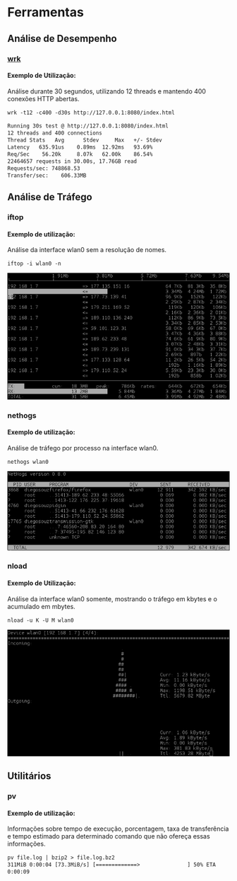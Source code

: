 # Ferramentas

## Análise de Desempenho

### [wrk](https://github.com/wg/wrk)

#### Exemplo de Utilização:

Análise durante 30 segundos, utilizando 12 threads e mantendo 400 conexões HTTP abertas.

```
wrk -t12 -c400 -d30s http://127.0.0.1:8080/index.html
```

```
Running 30s test @ http://127.0.0.1:8080/index.html
12 threads and 400 connections
Thread Stats   Avg      Stdev     Max   +/- Stdev
Latency   635.91us    0.89ms  12.92ms   93.69%
Req/Sec    56.20k     8.07k   62.00k    86.54%
22464657 requests in 30.00s, 17.76GB read
Requests/sec: 748868.53
Transfer/sec:    606.33MB
```

## Análise de Tráfego

### iftop

#### Exemplo de utilização:

Análise da interface wlan0 sem a resolução de nomes.

```
iftop -i wlan0 -n
```

![saída do iftop](https://raw.githubusercontent.com/diegosouza/ferramentas-sysadmin/master/imagens/iftop.png)

### nethogs

#### Exemplo de utilização:

Análise de tráfego por processo na interface wlan0.

```
nethogs wlan0
```

![saída do nethogs](https://raw.githubusercontent.com/diegosouza/ferramentas-sysadmin/master/imagens/nethogs.png)

### nload

#### Exemplo de Utilização:

Análise da interface wlan0 somente, mostrando o tráfego em kbytes e o acumulado em mbytes.

```
nload -u K -U M wlan0
```

![saída do nload](https://raw.githubusercontent.com/diegosouza/ferramentas-sysadmin/master/imagens/nload.png)

## Utilitários

### pv

#### Exemplo de utilização:

Informações sobre tempo de execução, porcentagem, taxa de transferência e tempo estimado para determinado comando que não ofereça essas informações.

```
pv file.log | bzip2 > file.log.bz2
311MiB 0:00:04 [73.3MiB/s] [=============>               ] 50% ETA 0:00:09
```
